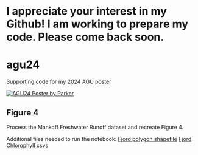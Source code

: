 # I appreciate your interest in my Github! I am working to prepare my code. Please come back soon. 

# agu24
Supporting code for my 2024 AGU poster

[![AGU24 Poster by Parker](https://drive.usercontent.google.com/download?id=1svHRAEDcdqEr1MralLeZGncD-gbIQLlD)](https://drive.google.com/file/d/1svHRAEDcdqEr1MralLeZGncD-gbIQLlD/view?usp=sharing)



## Figure 4
Process the Mankoff Freshwater Runoff dataset and recreate Figure 4. 

Additional files needed to run the notebook:
[Fjord polygon shapefile](https://drive.google.com/file/d/1lEkHKa-Fgl-UknROEccnuc2W59ui6C0F/view?usp=drive_link)
[Fjord Chlorophyll csvs](https://drive.google.com/drive/folders/1LfConKMAZuFDirtopHF6cCnxKPjTdAO5?usp=drive_link) 
